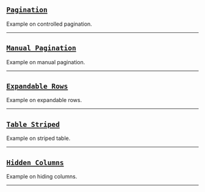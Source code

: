 <!-- markdownlint-disable MD041 -->
## [`Pagination`](#/Table/Examples/Pagination)

Example on controlled pagination.
***

## [`Manual Pagination`](#/Table/Examples/Manual%20Pagination)

Example on manual pagination.
***

## [`Expandable Rows`](#/Table/Examples/Expandable%20Rows)

Example on expandable rows.
***

## [`Table Striped`](#/Table/Examples/Table%20Striped)

Example on striped table.
***

## [`Hidden Columns`](#/Table/Examples/Hide%20Columns)

Example on hiding columns.
***
